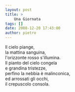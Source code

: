```yaml
---
layout: post
title: >
    Una Giornata
tags: []
date: 2008-12-20 17:43:00
author: pietro
---
```

Il cielo piange,<br/>la mattina sanguina,<br/>l'orizzonte rosso s'illumina.<br/>Il pianto del cielo congela<br/>e grandina tristezze,<br/>perfino la nebbia è malinconica,<br/>ed arrossati gli occhi,<br/>il crepuscolo consola.
